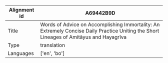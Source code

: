 |Alignment id | A69442B9D
| --- | --- 
|Title | Words of Advice on Accomplishing Immortality: An Extremely Concise Daily Practice Uniting the Short Lineages of Amitāyus and Hayagrīva 
|Type | translation
|Languages | ['en', 'bo']